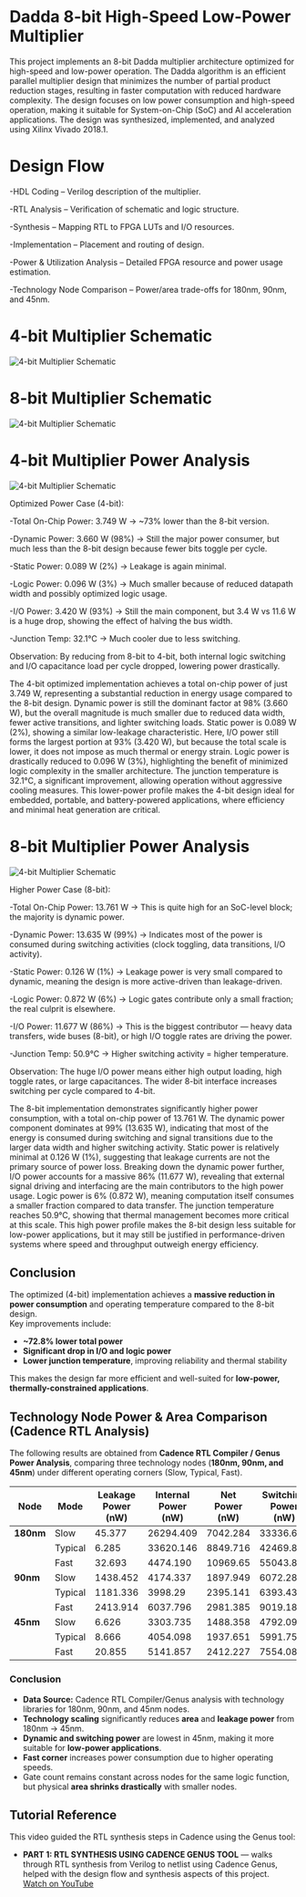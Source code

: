 # Dadda 8-bit High-Speed Low-Power Multiplier 
This project implements an 8-bit Dadda multiplier architecture optimized for high-speed and low-power operation. The Dadda algorithm is an efficient parallel multiplier design that minimizes the number of partial product reduction stages, resulting in faster computation with reduced hardware complexity. 
The design focuses on low power consumption and high-speed operation, making it suitable for System-on-Chip (SoC) and AI acceleration applications.
The design was synthesized, implemented, and analyzed using Xilinx Vivado 2018.1.
#  Design Flow
-HDL Coding – Verilog description of the multiplier.

-RTL Analysis – Verification of schematic and logic structure.

-Synthesis – Mapping RTL to FPGA LUTs and I/O resources.

-Implementation – Placement and routing of design.

-Power & Utilization Analysis – Detailed FPGA resource and power usage estimation.

-Technology Node Comparison – Power/area trade-offs for 180nm, 90nm, and 45nm.

# 4-bit Multiplier Schematic
![4-bit Multiplier Schematic](4_bit_sch.png)

# 8-bit Multiplier Schematic
![4-bit Multiplier Schematic](8_bit.png)

# 4-bit Multiplier Power Analysis
![4-bit Multiplier Schematic](4pa.png)

Optimized Power Case (4-bit):

-Total On-Chip Power: 3.749 W → ~73% lower than the 8-bit version.

-Dynamic Power: 3.660 W (98%) → Still the major power consumer, but much less than the 8-bit design because fewer bits toggle per cycle.

-Static Power: 0.089 W (2%) → Leakage is again minimal.

-Logic Power: 0.096 W (3%) → Much smaller because of reduced datapath width and possibly optimized logic usage.

-I/O Power: 3.420 W (93%) → Still the main component, but 3.4 W vs 11.6 W is a huge drop, showing the effect of halving the bus width.

-Junction Temp: 32.1°C → Much cooler due to less switching.

Observation: By reducing from 8-bit to 4-bit, both internal logic switching and I/O capacitance load per cycle dropped, lowering power drastically.

The 4-bit optimized implementation achieves a total on-chip power of just 3.749 W, representing a substantial reduction in energy usage compared to the 8-bit design. Dynamic power is still the dominant factor at 98% (3.660 W), but the overall magnitude is much smaller due to reduced data width, fewer active transitions, and lighter switching loads. Static power is 0.089 W (2%), showing a similar low-leakage characteristic.
Here, I/O power still forms the largest portion at 93% (3.420 W), but because the total scale is lower, it does not impose as much thermal or energy strain. Logic power is drastically reduced to 0.096 W (3%), highlighting the benefit of minimized logic complexity in the smaller architecture. The junction temperature is 32.1°C, a significant improvement, allowing operation without aggressive cooling measures.
This lower-power profile makes the 4-bit design ideal for embedded, portable, and battery-powered applications, where efficiency and minimal heat generation are critical.

# 8-bit Multiplier Power Analysis
![4-bit Multiplier Schematic](8pa.png)

Higher Power Case (8-bit):


-Total On-Chip Power: 13.761 W → This is quite high for an SoC-level block; the majority is dynamic power.

-Dynamic Power: 13.635 W (99%) → Indicates most of the power is consumed during switching activities (clock toggling, data transitions, I/O activity).

-Static Power: 0.126 W (1%) → Leakage power is very small compared to dynamic, meaning the design is more active-driven than leakage-driven.

-Logic Power: 0.872 W (6%) → Logic gates contribute only a small fraction; the real culprit is elsewhere.

-I/O Power: 11.677 W (86%) → This is the biggest contributor — heavy data transfers, wide buses (8-bit), or high I/O toggle rates are driving the power.

-Junction Temp: 50.9°C → Higher switching activity = higher temperature.

Observation: The huge I/O power means either high output loading, high toggle rates, or large capacitances. The wider 8-bit interface increases switching per cycle compared to 4-bit.

The 8-bit implementation demonstrates significantly higher power consumption, with a total on-chip power of 13.761 W. The dynamic power component dominates at 99% (13.635 W), indicating that most of the energy is consumed during switching and signal transitions due to the larger data width and higher switching activity. Static power is relatively minimal at 0.126 W (1%), suggesting that leakage currents are not the primary source of power loss.
Breaking down the dynamic power further, I/O power accounts for a massive 86% (11.677 W), revealing that external signal driving and interfacing are the main contributors to the high power usage. Logic power is 6% (0.872 W), meaning computation itself consumes a smaller fraction compared to data transfer. The junction temperature reaches 50.9°C, showing that thermal management becomes more critical at this scale.
This high power profile makes the 8-bit design less suitable for low-power applications, but it may still be justified in performance-driven systems where speed and throughput outweigh energy efficiency.

## Conclusion
The optimized (4-bit) implementation achieves a **massive reduction in power consumption** and operating temperature compared to the 8-bit design.  
Key improvements include:
- **~72.8% lower total power**
- **Significant drop in I/O and logic power**
- **Lower junction temperature**, improving reliability and thermal stability  

This makes the design far more efficient and well-suited for **low-power, thermally-constrained applications**.

## Technology Node Power & Area Comparison (Cadence RTL Analysis)

The following results are obtained from **Cadence RTL Compiler / Genus Power Analysis**, comparing three technology nodes (**180nm, 90nm, and 45nm**) under different operating corners (Slow, Typical, Fast).

| Node      | Mode    | Leakage Power (nW) | Internal Power (nW) | Net Power (nW) | Switching Power (nW) | Area (µm²) | Gate Count |
| --------- | ------- | ------------- | -------------- | --------- | --------------- | ---------- | ---------- |
| **180nm** | Slow    | 45.377        | 26294.409      | 7042.284  | 33336.693       | 918.86     | 28         |
|           | Typical | 6.285         | 33620.146      | 8849.716  | 42469.863       | 918.086    | 28         |
|           | Fast    | 32.693        | 4474.190       | 10969.65  | 55043.82        | 918.086    | 28         |
| **90nm**  | Slow    | 1438.452      | 4174.337       | 1897.949  | 6072.286        | 278.539    | 28         |
|           | Typical | 1181.336      | 3998.29        | 2395.141  | 6393.43         | 278.539    | 28         |
|           | Fast    | 2413.914      | 6037.796       | 2981.385  | 9019.181        | 278.539    | 28         |
| **45nm**  | Slow    | 6.626         | 3303.735       | 1488.358  | 4792.094        | 0          | 32         |
|           | Typical | 8.666         | 4054.098       | 1937.651  | 5991.75         | 0          | 32         |
|           | Fast    | 20.855        | 5141.857       | 2412.227  | 7554.085        | 0          | 32         |

### Conclusion
- **Data Source:** Cadence RTL Compiler/Genus analysis with technology libraries for 180nm, 90nm, and 45nm nodes.
- **Technology scaling** significantly reduces **area** and **leakage power** from 180nm → 45nm.
- **Dynamic and switching power** are lowest in 45nm, making it more suitable for **low-power applications**.
- **Fast corner** increases power consumption due to higher operating speeds.
- Gate count remains constant across nodes for the same logic function, but physical **area shrinks drastically** with smaller nodes.



##  Tutorial Reference  
This video guided the RTL synthesis steps in Cadence using the Genus tool:

- **PART 1: RTL SYNTHESIS USING CADENCE GENUS TOOL** — walks through RTL synthesis from Verilog to netlist using Cadence Genus, helped with the design flow and synthesis aspects of this project.  
  [Watch on YouTube](https://youtu.be/73sXAcse3NA?feature=shared)
